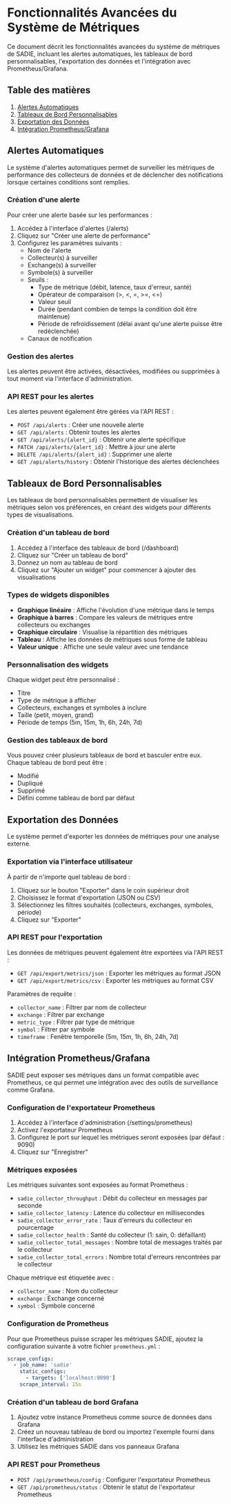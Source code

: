 # Fonctionnalités Avancées du Système de Métriques

Ce document décrit les fonctionnalités avancées du système de métriques de SADIE, incluant les alertes automatiques, les tableaux de bord personnalisables, l'exportation des données et l'intégration avec Prometheus/Grafana.

## Table des matières
1. [Alertes Automatiques](#alertes-automatiques)
2. [Tableaux de Bord Personnalisables](#tableaux-de-bord-personnalisables)
3. [Exportation des Données](#exportation-des-données)
4. [Intégration Prometheus/Grafana](#intégration-prometheusgrafana)

## Alertes Automatiques

Le système d'alertes automatiques permet de surveiller les métriques de performance des collecteurs de données et de déclencher des notifications lorsque certaines conditions sont remplies.

### Création d'une alerte

Pour créer une alerte basée sur les performances :

1. Accédez à l'interface d'alertes (/alerts)
2. Cliquez sur "Créer une alerte de performance"
3. Configurez les paramètres suivants :
   - Nom de l'alerte
   - Collecteur(s) à surveiller
   - Exchange(s) à surveiller
   - Symbole(s) à surveiller
   - Seuils :
     - Type de métrique (débit, latence, taux d'erreur, santé)
     - Opérateur de comparaison (>, <, =, >=, <=)
     - Valeur seuil
     - Durée (pendant combien de temps la condition doit être maintenue)
     - Période de refroidissement (délai avant qu'une alerte puisse être redéclenchée)
   - Canaux de notification

### Gestion des alertes

Les alertes peuvent être activées, désactivées, modifiées ou supprimées à tout moment via l'interface d'administration.

### API REST pour les alertes

Les alertes peuvent également être gérées via l'API REST :

- `POST /api/alerts` : Créer une nouvelle alerte
- `GET /api/alerts` : Obtenir toutes les alertes
- `GET /api/alerts/{alert_id}` : Obtenir une alerte spécifique
- `PATCH /api/alerts/{alert_id}` : Mettre à jour une alerte
- `DELETE /api/alerts/{alert_id}` : Supprimer une alerte
- `GET /api/alerts/history` : Obtenir l'historique des alertes déclenchées

## Tableaux de Bord Personnalisables

Les tableaux de bord personnalisables permettent de visualiser les métriques selon vos préférences, en créant des widgets pour différents types de visualisations.

### Création d'un tableau de bord

1. Accédez à l'interface des tableaux de bord (/dashboard)
2. Cliquez sur "Créer un tableau de bord"
3. Donnez un nom au tableau de bord
4. Cliquez sur "Ajouter un widget" pour commencer à ajouter des visualisations

### Types de widgets disponibles

- **Graphique linéaire** : Affiche l'évolution d'une métrique dans le temps
- **Graphique à barres** : Compare les valeurs de métriques entre collecteurs ou exchanges
- **Graphique circulaire** : Visualise la répartition des métriques
- **Tableau** : Affiche les données de métriques sous forme de tableau
- **Valeur unique** : Affiche une seule valeur avec une tendance

### Personnalisation des widgets

Chaque widget peut être personnalisé :
- Titre
- Type de métrique à afficher
- Collecteurs, exchanges et symboles à inclure
- Taille (petit, moyen, grand)
- Période de temps (5m, 15m, 1h, 6h, 24h, 7d)

### Gestion des tableaux de bord

Vous pouvez créer plusieurs tableaux de bord et basculer entre eux. Chaque tableau de bord peut être :
- Modifié
- Dupliqué
- Supprimé
- Défini comme tableau de bord par défaut

## Exportation des Données

Le système permet d'exporter les données de métriques pour une analyse externe.

### Exportation via l'interface utilisateur

À partir de n'importe quel tableau de bord :
1. Cliquez sur le bouton "Exporter" dans le coin supérieur droit
2. Choisissez le format d'exportation (JSON ou CSV)
3. Sélectionnez les filtres souhaités (collecteurs, exchanges, symboles, période)
4. Cliquez sur "Exporter"

### API REST pour l'exportation

Les données de métriques peuvent également être exportées via l'API REST :

- `GET /api/export/metrics/json` : Exporter les métriques au format JSON
- `GET /api/export/metrics/csv` : Exporter les métriques au format CSV

Paramètres de requête :
- `collector_name` : Filtrer par nom de collecteur
- `exchange` : Filtrer par exchange
- `metric_type` : Filtrer par type de métrique
- `symbol` : Filtrer par symbole
- `timeframe` : Fenêtre temporelle (5m, 15m, 1h, 6h, 24h, 7d)

## Intégration Prometheus/Grafana

SADIE peut exposer ses métriques dans un format compatible avec Prometheus, ce qui permet une intégration avec des outils de surveillance comme Grafana.

### Configuration de l'exportateur Prometheus

1. Accédez à l'interface d'administration (/settings/prometheus)
2. Activez l'exportateur Prometheus
3. Configurez le port sur lequel les métriques seront exposées (par défaut : 9090)
4. Cliquez sur "Enregistrer"

### Métriques exposées

Les métriques suivantes sont exposées au format Prometheus :

- `sadie_collector_throughput` : Débit du collecteur en messages par seconde
- `sadie_collector_latency` : Latence du collecteur en millisecondes
- `sadie_collector_error_rate` : Taux d'erreurs du collecteur en pourcentage
- `sadie_collector_health` : Santé du collecteur (1: sain, 0: défaillant)
- `sadie_collector_total_messages` : Nombre total de messages traités par le collecteur
- `sadie_collector_total_errors` : Nombre total d'erreurs rencontrées par le collecteur

Chaque métrique est étiquetée avec :
- `collector_name` : Nom du collecteur
- `exchange` : Exchange concerné
- `symbol` : Symbole concerné

### Configuration de Prometheus

Pour que Prometheus puisse scraper les métriques SADIE, ajoutez la configuration suivante à votre fichier `prometheus.yml` :

```yaml
scrape_configs:
  - job_name: 'sadie'
    static_configs:
      - targets: ['localhost:9090']
    scrape_interval: 15s
```

### Création d'un tableau de bord Grafana

1. Ajoutez votre instance Prometheus comme source de données dans Grafana
2. Créez un nouveau tableau de bord ou importez l'exemple fourni dans l'interface d'administration
3. Utilisez les métriques SADIE dans vos panneaux Grafana

### API REST pour Prometheus

- `POST /api/prometheus/config` : Configurer l'exportateur Prometheus
- `GET /api/prometheus/status` : Obtenir le statut de l'exportateur Prometheus 